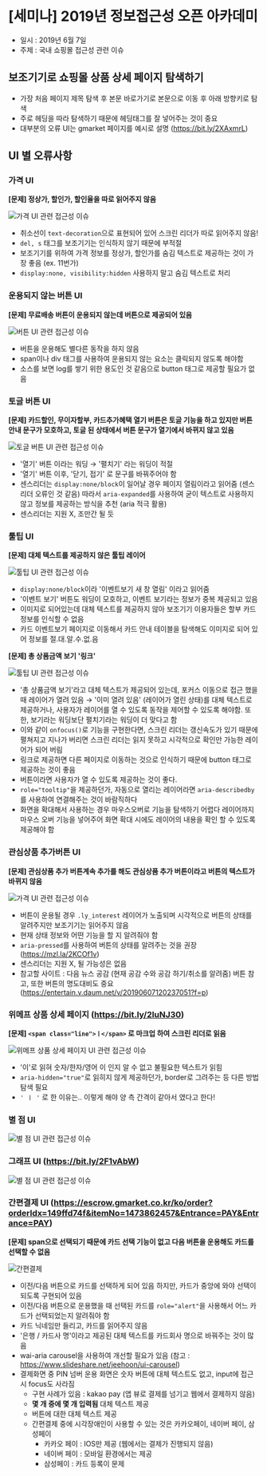 # [세미나] 2019년 정보접근성 오픈 아카데미


* 일시 : 2019년 6월 7일
* 주제 : 국내 쇼핑몰 접근성 관련 이슈



## 보조기기로 쇼핑몰 상품 상세 페이지 탐색하기

* 가장 처음 페이지 제목 탐색 후 본문 바로가기로 본문으로 이동 후 아래 방향키로 탐색
* 주로 헤딩을 따라 탐색하기 때문에 헤딩태그를 잘 넣어주는 것이 중요
* 대부분의 오류 UI는 gmarket 페이지를 예시로 설명 (https://bit.ly/2XAxmrL)


## UI 별 오류사항

### 가격 UI
**[문제] 정상가, 할인가, 할인율을 따로 읽어주지 않음**

![가격 UI 관련 접근성 이슈](img/img_price_0607.jpg)

* 취소선이 `text-decoration`으로 표현되어 있어 스크린 리더가 따로 읽어주지 않음!
* `del, s` 태그를 보조기기는 인식하지 않기 때문에 부적절 
* 보조기기를 위하여 가격 정보를 정상가, 할인가를 숨김 텍스트로 제공하는 것이 가장 좋음 (ex. 11번가) 
* `display:none, visibility:hidden` 사용하지 말고 숨김 텍스트로 처리

### 운용되지 않는 버튼  UI 
**[문제] 무료배송 버튼이 운용되지 않는데 버튼으로 제공되어 있음**

![버튼 UI 관련 접근성 이슈](img/img_btn_0607.jpg)

* 버튼을 운용해도 별다른 동작을 하지 않음
* span이나 div 태그를 사용하여 운용되지 않는 요소는 클릭되지 않도록 해야함
* 소스를 보면 log를 쌓기 위한 용도인 것 같음으로 button 태그로 제공할 필요가 없음

### 토글 버튼  UI 
**[문제] 카드할인, 무이자할부, 카드추가혜택 열기 버튼은 토글 기능을 하고 있지만 버튼 안내 문구가 모호하고, 토글 된 상태에서 버튼 문구가 열기에서 바뀌지 않고 있음**

![토글 버튼 UI 관련 접근성 이슈](img/img_tgl_0607.jpg)

* '열기' 버튼 이라는 워딩 → '펼치기' 라는 워딩이 적절
* '열기' 버튼 이후, '닫기, 접기' 로 문구를 바꿔주어야 함
* 센스리더는 `display:none/block`이 일어날 경우 페이지 열림이라고 읽어줌 (센스리더 오류인 것 같음)
따라서 `aria-expanded`를 사용하여 굳이 텍스트로 사용하지 않고 정보를 제공하는 방식을 추천 (aria 적극 활용)
* 센스리더는 지원 X, 조만간 될 듯

### 툴팁  UI  
**[문제] 대체 텍스트를 제공하지 않은 툴팁 레이어**

![툴팁 UI 관련 접근성 이슈](img/img_tooltip_0607.jpg)

* `display:none/block`이라 '이벤트보기 새 창 열림' 이라고 읽어줌
* '이벤트 보기' 버튼도 워딩이 모호하고, 이벤트 보기라는 정보가 중복 제공되고 있음
* 이미지로 되어있는데 대체 텍스트를 제공하지 않아 보조기기 이용자들은 할부 카드 정보를 인식할 수 없음
* 카드 이벤트보기 페이지로 이동해서 카드 안내 테이블을 탐색해도 이미지로 되어 있어 정보를 절.대.알.수.없.음

**[문제] 총 상품금액 보기 '링크'**

![툴팁 UI 관련 접근성 이슈](img/img_tooltip2_0607.jpg)

* '총 상품금액 보기'라고 대체 텍스트가 제공되어 있는데, 포커스 이동으로 접근 했을 때 레이어가 열려 있음
→  '이미 열려 있음' (레이어가 열린 상태)를 대체 텍스트로 제공하거나, 사용자가 레이어를 열 수 있도록 동작을 제어할 수 있도록 해야함. 또한, 보기라는 워딩보단 펼치기라는 워딩이 더 맞다고 함
* 이와 같이 `onfocus()`로 기능을 구현한다면, 스크린 리더는 갱신속도가 있기 때문에 펼쳐지고 지나가 버리면 스크린 리더는 읽지 못하고 시각적으로 확인만 가능한 레이어가 되어 버림
* 링크로 제공하면 다른 페이지로 이동하는 것으로 인식하기 때문에 button 태그로 제공하는 것이 좋음 
* 버튼이라면 사용자가 열 수 있도록 제공하는 것이 좋다.
* `role="tooltip"`을 제공하던가, 자동으로 열리는 레이어라면 `aria-describedby`를 사용하여 연결해주는 것이 바람직하다  
* 화면을 확대해서 사용하는 경우 마우스오버로 기능을 탐색하기 어렵다 레이어까지 마우스 오버 기능을 넣어주어 화면 확대 시에도 레이어의 내용을 확인 할 수 있도록 제공해야 함

### 관심상품 추가버튼  UI  
**[문제] 관심상품 추가 버튼계속 추가를 해도 관심상품 추가 버튼이라고 버튼의 텍스트가 바뀌지 않음**

![가격 UI 관련 접근성 이슈](img/img_btn2_0607.jpg)

* 버튼이 운용될 경우 `.ly_interest` 레이어가 노출되며 시각적으로 버튼의 상태를 알려주지만 보조기기는 읽어주지 않음
* 현재 상태 정보와 어떤 기능을 할 지 알려줘야 함
* `aria-pressed`를 사용하여 버튼의 상태를 알려주는 것을 권장 (https://mzl.la/2KCOf1v)
* 센스리더는 지원 X, 될 가능성은 없음
* 참고할 사이트 : 다음 뉴스 공감 (현재 공감 수와 공감 하기/취소를 알려줌) 버튼 참고, 또한 버튼의 명도대비도 중요 (https://entertain.v.daum.net/v/20190607120237051?f=p)

### 위메프 상품 상세 페이지 (https://bit.ly/2IuNJ30) 
**[문제] `<span class="line">ㅣ</span>` 로 마크업 하여 스크린 리더로 읽음**

![위메프 상품 상세 페이지 UI 관련 접근성 이슈](img/img_wmp_0607.jpg)

* '이'로 읽혀 숫자/한자/영어 이 인지 알 수 없고 불필요한 텍스트가 읽힘 
* `aria-hidden="true"`로 읽히지 않게 제공하던가, border로 그려주는 등 다른 방법 탐색 필요 
* `' ㅣ '` 로 한 이유는.. 이렇게 해야 양 측 간격이 같아서 였다고 한다!

### 별 점 UI
![별 점 UI 관련 접근성 이슈](img/img_star_0607.jpg)

### 그래프 UI (https://bit.ly/2F1vAbW)

![별 점 UI 관련 접근성 이슈](img/img_graph_0607.jpg)

### 간편결제 UI (https://escrow.gmarket.co.kr/ko/order?orderIdx=149ffd74f&itemNo=1473862457&Entrance=PAY&Entrance=PAY)
**[문제] span으로 선택되기 때문에 카드 선택 기능이 없고 다음 버튼을 운용해도 카드를 선택할 수 없음**

![간편결제](img/img_pay_0607.jpg)

* 이전/다음 버튼으로 카드를 선택하게 되어 있음 하지만, 카드가 중앙에 와야 선택이 되도록 구현되어 있음
* 이전/다음 버튼으로 운용했을 때 선택된 카드를 `role="alert"`을 사용해서 어느 카드가 선택되었는지 알려줘야 함
* 카드 닉네임만 들리고, 카드를 읽어주지 않음 
* '은행 / 카드사 명'이라고 제공된 대체 텍스트를 카드회사 명으로 바꿔주는 것이 많음
* wai-aria carousel을 사용하여 개선할 필요가 있음 (참고 : https://www.slideshare.net/jeehoon/ui-carousel)
* 결제화면 중 PIN 넘버 운용 화면은 숫자 버튼에 대체 텍스트도 없고, input에 접근 시 focus도 사라짐
    * 구현 사례가 있음 : kakao pay (앱 뷰로 결제를 넘기고 웹에서 결제하지 않음)
    * **몇 개 중에 몇 개 입력됨** 대체 텍스트 제공
    * 버튼에 대한 대체 텍스트 제공
    * 간편결제 중에 시각장애인이 사용할 수 있는 것은 카카오페이, 네이버 페이, 삼성페이
        * 카카오 페이 : IOS만 제공 (웹에서는 결제가 진행되지 않음)
        * 네이버 페이 : 모바일 환경에서는 제공
        * 삼성페이 : 카드 등록이 문제 